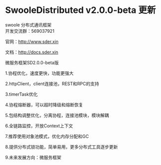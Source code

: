 # SwooleDistributed v2.0.0-beta 更新

swoole 分布式通讯框架  
开发交流群：569037921  

官网：http://www.sder.xin

文档：http://docs.sder.xin

微服务框架SD2.0.0-beta版

1.协程优化，速度更快，功能更强大

2.httpClient，client连接池，REST和RPC的支持

3.timerTask优化

4.协程熔断器，可以超时降级和熔断恢复

5.包结构调整优化，分离协程，连接池模块，模块解耦

6.全链路监控，开放Context上下文

7.推荐使用对象池模式，优化内存分配和GC

8.提供分布式锁功能，简单易用，更多分布式工具逐步更新

9.未来发展方向：微服务框架